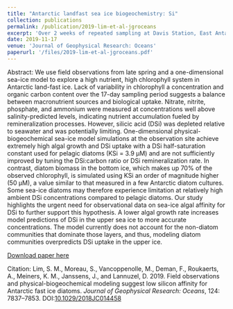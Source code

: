 ```yaml
---
title: "Antarctic landfast sea ice biogeochemistry: Si"
collection: publications
permalink: /publication/2019-lim-et-al-jgroceans
excerpt: 'Over 2 weeks of repeated sampling at Davis Station, East Antarctica characterized a stable landfast sea ice ecosystem in late spring. Remineralization likely resupplied enough nutrients to maintain high accumulation of diatoms in the bottom ice, but silica was likely limiting. 1D biogeochemical modelling best reproduced the system when the half-saturation constant for silica uptake was increased to 50 μM, indicating a low affinity for silica.'
date: 2019-11-17
venue: 'Journal of Geophysical Research: Oceans'
paperurl: '/files/2019-lim-et-al-jgroceans.pdf'
---
```

Abstract: We use field observations from late spring and a one-dimensional sea-ice model to explore a high nutrient, high chlorophyll system in Antarctic land-fast ice. Lack of variability in chlorophyll a concentration and organic carbon content over the 17-day sampling period suggests a balance between macronutrient sources and biological uptake. Nitrate, nitrite, phosphate, and ammonium were measured at concentrations well above salinity-predicted levels, indicating nutrient accumulation fueled by remineralization processes. However, silicic acid (DSi) was depleted relative to seawater and was potentially limiting. One-dimensional physical-biogeochemical sea-ice model simulations at the observation site achieve extremely high algal growth and DSi uptake with a DSi half-saturation constant used for pelagic diatoms (KSi = 3.9 μM) and are not sufficiently improved by tuning the DSi:carbon ratio or DSi remineralization rate. In contrast, diatom biomass in the bottom ice, which makes up 70% of the observed chlorophyll, is simulated using KSi an order of magnitude higher (50 μM), a value similar to that measured in a few Antarctic diatom cultures. Some sea-ice diatoms may therefore experience limitation at relatively high ambient DSi concentrations compared to pelagic diatoms. Our study highlights the urgent need for observational data on sea-ice algal affinity for DSi to further support this hypothesis. A lower algal growth rate increases model predictions of DSi in the upper sea ice to more accurate concentrations. The model currently does not account for the non-diatom communities that dominate those layers, and thus, modeling diatom communities overpredicts DSi uptake in the upper ice.

[Download paper here](/files/2019-lim-et-al-jgroceans.pdf)

Citation: Lim, S. M., Moreau, S., Vancoppenolle, M., Deman, F., Roukaerts, A., Meiners, K. M., Janssens, J., and Lannuzel, D. 2019. Field observations and physical-biogeochemical modeling suggest low silicon affinity for Antarctic fast ice diatoms. _Journal of Geophysical Research: Oceans_, 124: 7837–7853. DOI:[10.1029/2018JC014458](https://dx.doi.org/10.1029/2018JC014458)